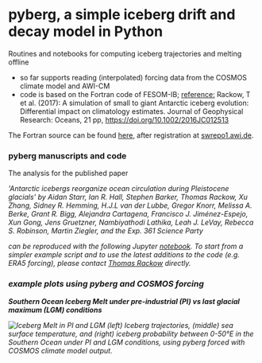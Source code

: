 # pyberg, a simple iceberg drift and decay model in Python
Routines and notebooks for computing iceberg trajectories and melting offline

- so far supports reading (interpolated) forcing data from the COSMOS climate model and AWI-CM
- code is based on the Fortran code of FESOM-IB; [reference:](https://doi.org/10.1002/2016JC012513) Rackow, T et al. (2017): A simulation of small to giant Antarctic iceberg evolution: Differential impact on climatology estimates. Journal of Geophysical Research: Oceans, 21 pp, https://doi.org/10.1002/2016JC012513

The Fortran source can be found [here](https://swrepo1.awi.de/scm/viewvc.php/trunk/src/?root=fesom-ib), after registration at [swrepo1.awi.de](https://swrepo1.awi.de).

### pyberg manuscripts and code

The analysis for the published paper

<em>'Antarctic icebergs reorganize ocean circulation during Pleistocene glacials' by
Aidan Starr, Ian R. Hall, Stephen Barker, Thomas Rackow, Xu Zhang, Sidney R. Hemming,
H.J.L van der Lubbe, Gregor Knorr, Melissa A. Berke, Grant R. Bigg, Alejandra Cartagena,
Francisco J. Jiménez-Espejo, Xun Gong, Jens Gruetzner, Nambiyathodi Lathika, Leah J.
LeVay, Rebecca S. Robinson, Martin Ziegler, and the Exp. 361 Science Party<em>


can be reproduced with the following Jupyter [notebook](pyberg_SouthernOceanLead_saveSST_MELT_TRAJ.ipynb). To start from a simpler example script
and to use the latest additions to the code (e.g. ERA5 forcing), please contact [Thomas Rackow](mailto:trackow@awi.de?subject=[GitHub]%20Pyberg%20source) directly.

### example plots using pyberg and COSMOS forcing

**Southern Ocean Iceberg Melt under pre-industrial (PI) vs last glacial maximum (LGM) conditions**

![Iceberg Melt in PI and LGM](./pyberg_example.jpg)
<em>(left) Iceberg trajectories, (middle) sea surface temperature, and (right) iceberg probability between 0-50°E in the Southern Ocean under PI and LGM conditions, using pyberg forced with COSMOS climate model output.<em>
